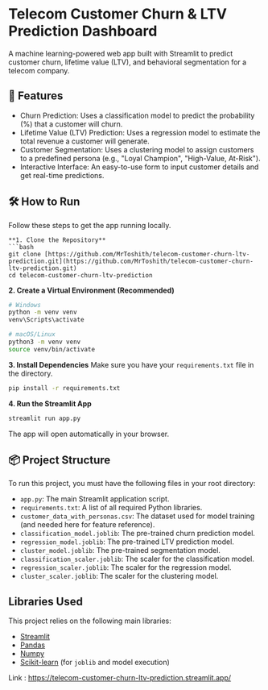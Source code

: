

# Telecom Customer Churn & LTV Prediction Dashboard


A machine learning-powered web app built with Streamlit to predict customer churn, lifetime value (LTV), and behavioral segmentation for a telecom company.

## 🚀 Features

* Churn Prediction: Uses a classification model to predict the probability (%) that a customer will churn.
* Lifetime Value (LTV) Prediction: Uses a regression model to estimate the total revenue a customer will generate.
* Customer Segmentation: Uses a clustering model to assign customers to a predefined persona (e.g., "Loyal Champion", "High-Value, At-Risk").
* Interactive Interface: An easy-to-use form to input customer details and get real-time predictions.

## 🛠️ How to Run

Follow these steps to get the app running locally.
````
**1. Clone the Repository**
```bash
git clone [https://github.com/MrToshith/telecom-customer-churn-ltv-prediction.git](https://github.com/MrToshith/telecom-customer-churn-ltv-prediction.git)
cd telecom-customer-churn-ltv-prediction

````
**2. Create a Virtual Environment (Recommended)**

```bash
# Windows
python -m venv venv
venv\Scripts\activate

# macOS/Linux
python3 -m venv venv
source venv/bin/activate
```

**3. Install Dependencies**
Make sure you have your `requirements.txt` file in the directory.

```bash
pip install -r requirements.txt
```

**4. Run the Streamlit App**

```bash
streamlit run app.py
```

The app will open automatically in your browser.

## 📦 Project Structure

To run this project, you must have the following files in your root directory:

  * `app.py`: The main Streamlit application script.
  * `requirements.txt`: A list of all required Python libraries.
  * `customer_data_with_personas.csv`: The dataset used for model training (and needed here for feature reference).
  * `classification_model.joblib`: The pre-trained churn prediction model.
  * `regression_model.joblib`: The pre-trained LTV prediction model.
  * `cluster_model.joblib`: The pre-trained segmentation model.
  * `classification_scaler.joblib`: The scaler for the classification model.
  * `regression_scaler.joblib`: The scaler for the regression model.
  * `cluster_scaler.joblib`: The scaler for the clustering model.

## Libraries Used

This project relies on the following main libraries:

  * [Streamlit](https://streamlit.io/)
  * [Pandas](https://pandas.pydata.org/)
  * [Numpy](https://numpy.org/)
  * [Scikit-learn](https://scikit-learn.org/) (for `joblib` and model execution)

Link : https://telecom-customer-churn-ltv-prediction.streamlit.app/

<!-- end list -->

```
```
